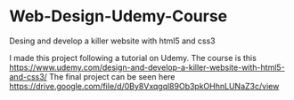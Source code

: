 # Web-Design-Udemy-Course
Desing and develop a killer website with html5 and css3


I made this project following a tutorial on Udemy. 
The course is this https://www.udemy.com/design-and-develop-a-killer-website-with-html5-and-css3/
The final project can be seen here 
https://drive.google.com/file/d/0By8Vxqgql89Ob3pkOHhnLUNaZ3c/view

